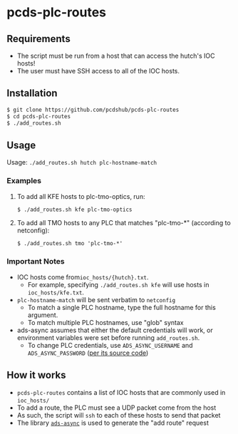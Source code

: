 pcds-plc-routes
===============

## Requirements

* The script must be run from a host that can access the hutch's IOC hosts!
* The user must have SSH access to all of the IOC hosts.

## Installation

```bash
$ git clone https://github.com/pcdshub/pcds-plc-routes
$ cd pcds-plc-routes
$ ./add_routes.sh
```

## Usage

Usage: ``./add_routes.sh hutch plc-hostname-match``

### Examples

1. To add all KFE hosts to plc-tmo-optics, run:
   ```bash
   $ ./add_routes.sh kfe plc-tmo-optics
   ```
   
2. To add all TMO hosts to any PLC that matches "plc-tmo-*" (according to netconfig):
   ```
   $ ./add_routes.sh tmo 'plc-tmo-*'
   ```

### Important Notes

* IOC hosts come from``ioc_hosts/{hutch}.txt``.
    * For example, specifying ``./add_routes.sh kfe`` will use hosts in ``ioc_hosts/kfe.txt``.
* ``plc-hostname-match`` will be sent verbatim to `netconfig`
    * To match a single PLC hostname, type the full hostname for this argument.
    * To match multiple PLC hostnames, use "glob" syntax
* ads-async assumes that either the default credentials will work, or environment variables were set before running ``add_routes.sh``.
    * To change PLC credentials, use ``ADS_ASYNC_USERNAME`` and ``ADS_ASYNC_PASSWORD`` ([per its source code](https://github.com/pcdshub/ads-async/blob/e23947c70eb3b899989b423c2548b49d1663eb1b/ads_async/constants.py#L24-L25))

## How it works

* ``pcds-plc-routes`` contains a list of IOC hosts that are commonly used in ``ioc_hosts/``
* To add a route, the PLC must see a UDP packet come from the host
* As such, the script will `ssh` to each of these hosts to send that packet
* The library [``ads-async``](https://github.com/pcdshub/ads-async) is used to generate the "add route" request
